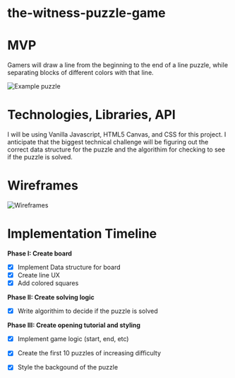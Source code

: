 # the-witness-puzzle-game

# MVP

Gamers will draw a line from the beginning to the end of a line puzzle, while separating blocks of different colors with that line.

![Example puzzle](https://raw.githubusercontent.com/polyfish42/the-witness-puzzle-game/master/docs/the%20witness%20puzzle%20example.jpg)

# Technologies, Libraries, API
I will be using Vanilla Javascript, HTML5 Canvas, and CSS for this project. I anticipate that the biggest technical challenge will be figuring out the correct data structure for the puzzle and the algorithim for checking to see if the puzzle is solved.

# Wireframes

![Wireframes](https://raw.githubusercontent.com/polyfish42/the-witness-puzzle-game/master/docs/The%20Witness%20Wireframes.png)

# Implementation Timeline

**Phase I: Create board**
- [X] Implement Data structure for board
- [X] Create line UX
- [X] Add colored squares

**Phase II: Create solving logic**
- [X] Write algorithim to decide if the puzzle is solved

**Phase III: Create opening tutorial and styling**
- [X] Implement game logic (start, end, etc)
- [X] Create the first 10 puzzles of increasing difficulty
- [X] Style the backgound of the puzzle

